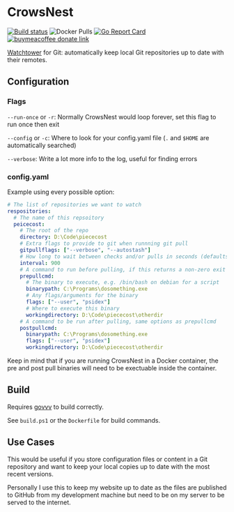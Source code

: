 # CrowsNest

[![Build status](https://github.com/psidex/crowsnest/workflows/CI/badge.svg)](https://github.com/psidex/crowsnest/actions)
![Docker Pulls](https://img.shields.io/docker/pulls/psidex/crowsnest)
[![Go Report Card](https://goreportcard.com/badge/github.com/psidex/crowsnest)](https://goreportcard.com/report/github.com/psidex/crowsnest)
[![buymeacoffee donate link](https://img.shields.io/badge/Donate-Beer-FFDD00.svg?style=flat&colorA=35383d)](https://www.buymeacoffee.com/psidex)

[Watchtower](https://github.com/containrrr/watchtower) for Git: automatically keep local Git repositories up to date with their remotes.

## Configuration

### Flags

`--run-once` or `-r`: Normally CrowsNest would loop forever, set this flag to run once then exit

`--config` or `-c`: Where to look for your config.yaml file (`.` and `$HOME` are automatically searched)

`--verbose`: Write a lot more info to the log, useful for finding errors

### config.yaml

Example using every possible option:

```yaml
# The list of repositories we want to watch
respositories:
  # The name of this repsoitory
  peicecost:
    # The root of the repo
    directory: D:\Code\piececost
    # Extra flags to provide to git when runnning git pull
    gitpullflags: ["--verbose", "--autostash"]
    # How long to wait between checks and/or pulls in seconds (defaults to 60)
    interval: 900
    # A command to run before pulling, if this returns a non-zero exit code, the pull will not happen
    prepullcmd:
      # The binary to execute, e.g. /bin/bash on debian for a script
      binarypath: C:\Programs\dosomething.exe
      # Any flags/arguments for the binary
      flags: ["--user", "psidex"]
      # Where to execute this binary
      workingdirectory: D:\Code\piececost\otherdir
    # A command to be run after pulling, same options as prepullcmd
    postpullcmd:
      binarypath: C:\Programs\dosomething.exe
      flags: ["--user", "psidex"]
      workingdirectory: D:\Code\piececost\otherdir
```

Keep in mind that if you are running CrowsNest in a Docker container, the pre and post pull binaries will need to be exectuable inside the container.

## Build

Requires [govvv](https://github.com/ahmetb/govvv) to build correctly.

See `build.ps1` or the `Dockerfile` for build commands.

## Use Cases

This would be useful if you store configuration files or content in a Git repository and want to keep your local copies up to date with the most recent versions.

Personally I use this to keep my website up to date as the files are published to GitHub from my development machine but need to be on my server to be served to the internet.
